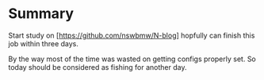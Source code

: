 # Summary

Start study on [https://github.com/nswbmw/N-blog] hopfully can finish this job within three days.

By the way most of the time was wasted on getting configs properly set. So today should be considered as fishing for another day.